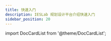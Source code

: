 ```yaml
---
title: 快速入门
description: IESLab 规划设计平台介绍快速入门
sidebar_position: 20
---
```



import DocCardList from '@theme/DocCardList';

<DocCardList />